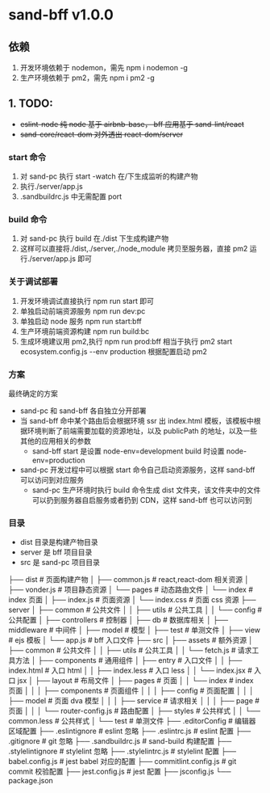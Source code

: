 # sand-bff v1.0.0

## 依赖

1. 开发环境依赖于 nodemon，需先 npm i nodemon -g
1. 生产环境依赖于 pm2，需先 npm i pm2 -g

## 1. TODO:

- ~~eslint-node 纯 node 基于 airbnb-base， bff 应用基于 sand-lint/react~~
- ~~sand-core/react-dom 对外透出 react-dom/server~~

### start 命令

1. 对 sand-pc 执行 start -watch 在/下生成监听的构建产物
2. 执行./server/app.js
3. .sandbuildrc.js 中无需配置 port

### build 命令

1. 对 sand-pc 执行 build 在./dist 下生成构建产物
2. 这样可以直接将./dist,./server,./node_module 拷贝至服务器，直接 pm2 运行./server/app.js 即可

### 关于调试部署

1. 开发环境调试直接执行 npm run start 即可
2. 单独启动前端资源服务 npm run dev:pc
3. 单独启动 node 服务 npm run start:bff
4. 生产环境前端资源构建 npm run build:bc
5. 生成环境建议用 pm2,执行 npm run prod:bff 相当于执行 pm2 start ecosystem.config.js --env production 根据配置启动 pm2

### 方案

最终确定的方案

- sand-pc 和 sand-bff 各自独立分开部署
- 当 sand-bff 命中某个路由后会根据环境 ssr 出 index.html 模板，该模板中根据环境判断了前端需要加载的资源地址，以及 publicPath 的地址，以及一些其他的应用相关的参数
  - sand-bff start 是设置 node-env=development build 时设置 node-env=production
- sand-pc 开发过程中可以根据 start 命令自己启动资源服务，这样 sand-bff 可以访问到对应服务
  - sand-pc 生产环境时执行 build 命令生成 dist 文件夹，该文件夹中的文件可以扔到服务器自启服务或者扔到 CDN，这样 sand-bff 也可以访问到

### 目录

- dist 目录是构建产物目录
- server 是 bff 项目目录
- src 是 sand-pc 项目目录

├── dist # 页面构建产物
│ ├── common.js # react,react-dom 相关资源
│ ├── vonder.js # 项目静态资源
│ └── pages # 动态路由文件
│ └── index # index 页面
│ ├── index.js # 页面资源
│ └── index.css # 页面 css 资源
├── server
│ ├── common # 公共文件
│ │ ├── utils # 公共工具
│ │ └── config # 公共配置
│ ├── controllers # 控制器
│ ├── db # 数据库相关
│ ├── middleware # 中间件
│ ├── model # 模型
│ ├── test # 单测文件
│ ├── view # ejs 模板
│ └── app.js # bff 入口文件
├── src
│ ├── assets # 额外资源
│ ├── common # 公共文件
│ │ ├── utils # 公共工具
│ │ └── fetch.js # 请求工具方法
│ ├── components # 通用组件
│ ├── entry # 入口文件
│ │ ├── index.html # 入口 html
│ │ ├── index.less # 入口 less
│ │ └── index.jsx # 入口 jsx
│ ├── layout # 布局文件
│ ├── pages # 页面
│ │ └── index # index 页面
│ │ │ ├── components # 页面组件
│ │ │ ├── config # 页面配置
│ │ │ ├── model # 页面 dva 模型
│ │ │ ├── service # 请求相关
│ │ │ ├── page # 页面
│ │ │ └── router-config.js # 路由配置
│ ├── styles # 公共样式
│ │ └── common.less # 公共样式
│ └── test # 单测文件
├── .editorConfig # 编辑器区域配置
├── .eslintignore # eslint 忽略
├── .eslintrc.js # eslint 配置
├── .gitignore # git 忽略
├── .sandbuildrc.js # sand-build 构建配置
├── .stylelintignore # stylelint 忽略
├── .stylelintrc.js # stylelint 配置
├── babel.config.js # jest babel 对应的配置
├── commitlint.config.js # git commit 校验配置
├── jest.config.js # jest 配置
├── jsconfig.js
└── package.json
